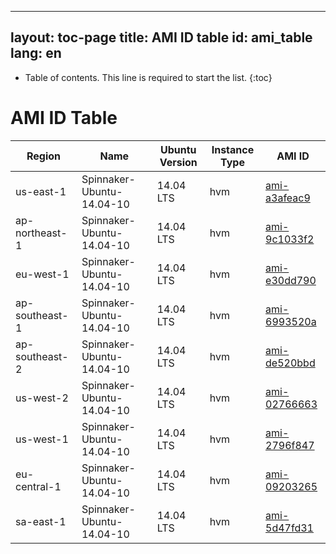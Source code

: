 
---
layout: toc-page
title: AMI ID table
id: ami_table
lang: en
---

* Table of contents. This line is required to start the list.
{:toc}

# AMI ID Table


| Region         | Name                     | Ubuntu Version | Instance Type | AMI ID       |
|----------------|--------------------------|----------------|---------------|--------------|
|us-east-1|Spinnaker-Ubuntu-14.04-10|14.04 LTS|hvm|[ami-a3afeac9](https://console.aws.amazon.com/ec2/home?region=us-east-1#launchAmi=ami-a3afeac9) |
|ap-northeast-1|Spinnaker-Ubuntu-14.04-10|14.04 LTS|hvm|[ami-9c1033f2](https://console.aws.amazon.com/ec2/home?region=ap-northeast-1#launchAmi=ami-9c1033f2) |
|eu-west-1|Spinnaker-Ubuntu-14.04-10|14.04 LTS|hvm|[ami-e30dd790](https://console.aws.amazon.com/ec2/home?region=eu-west-1#launchAmi=ami-e30dd790) |
|ap-southeast-1|Spinnaker-Ubuntu-14.04-10|14.04 LTS|hvm|[ami-6993520a](https://console.aws.amazon.com/ec2/home?region=ap-southeast-1#launchAmi=ami-6993520a) |
|ap-southeast-2|Spinnaker-Ubuntu-14.04-10|14.04 LTS|hvm|[ami-de520bbd](https://console.aws.amazon.com/ec2/home?region=ap-southeast-2#launchAmi=ami-de520bbd) |
|us-west-2|Spinnaker-Ubuntu-14.04-10|14.04 LTS|hvm|[ami-02766663](https://console.aws.amazon.com/ec2/home?region=us-west-2#launchAmi=ami-02766663) |
|us-west-1|Spinnaker-Ubuntu-14.04-10|14.04 LTS|hvm|[ami-2796f847](https://console.aws.amazon.com/ec2/home?region=us-west-1#launchAmi=ami-2796f847) |
|eu-central-1|Spinnaker-Ubuntu-14.04-10|14.04 LTS|hvm|[ami-09203265](https://console.aws.amazon.com/ec2/home?region=eu-central-1#launchAmi=ami-09203265) |
|sa-east-1|Spinnaker-Ubuntu-14.04-10|14.04 LTS|hvm|[ami-5d47fd31](https://console.aws.amazon.com/ec2/home?region=sa-east-1#launchAmi=ami-5d47fd31) |
